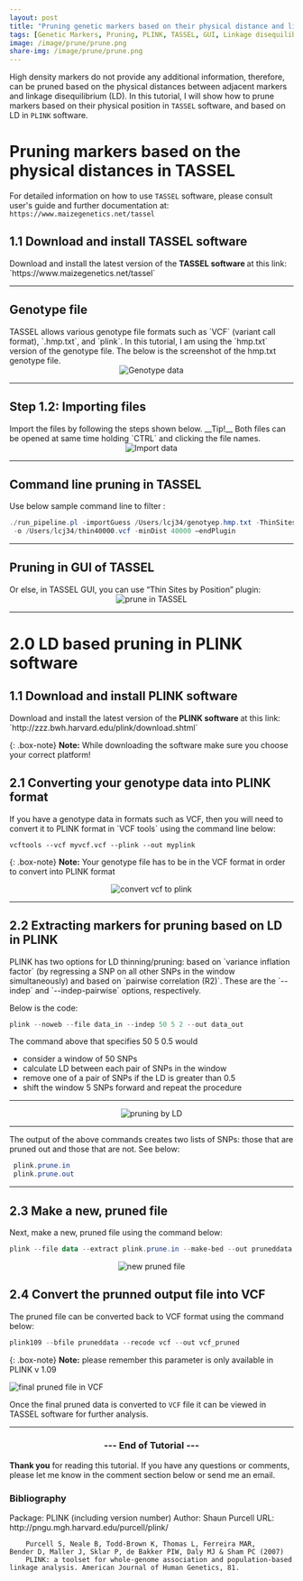 ```yaml
---
layout: post
title: "Pruning genetic markers based on their physical distance and linkage disequilibrium (LD)"
tags: [Genetic Markers, Pruning, PLINK, TASSEL, GUI, Linkage disequilibrium]
image: /image/prune/prune.png
share-img: /image/prune/prune.png
---
```



High density markers do not provide any additional information, therefore, can be pruned based on the physical distances between adjacent markers and linkage disequilibrium (LD). In this tutorial, I will show how to prune markers based on their physical position in `TASSEL` software, and based on LD in `PLINK` software. 

<h1>Pruning markers based on the physical distances in TASSEL</h1>

For detailed information on how to use `TASSEL` software, please consult user's guide and further documentation at: 
`https://www.maizegenetics.net/tassel`

<h2>1.1 Download and install TASSEL software </h2>
Download and install the latest version of the <strong> TASSEL software </strong> at this link:
`https://www.maizegenetics.net/tassel`

<hr>

<h2> Genotype file</h2>
TASSEL allows various genotype file formats such as `VCF` (variant call format), `.hmp.txt`, and `plink`. In this tutorial, I am using the `hmp.txt` version of the genotype file. The below is the screenshot of the hmp.txt genotype file. 

<center><img src="/image/gwas/geno.JPG" alt="Genotype data"></center>
<hr>

<h2> Step 1.2: Importing files </h2>
Import the files by following the steps shown below.
__Tip!__ Both files can be opened at same time holding `CTRL` and clicking the file names. 

<center><img src="/image/gwas/importfiles.gif" alt="Import data"></center>

<hr>

<h2> Command line pruning in TASSEL</h2>
Use below sample command line to filter :

```powershell
./run_pipeline.pl -importGuess /Users/lcj34/genotyep.hmp.txt -ThinSitesByPositionPlugin 
 -o /Users/lcj34/thin40000.vcf -minDist 40000 –endPlugin
```
<hr>


<h2>Pruning in GUI of TASSEL </h2>
Or else, in TASSEL GUI, you can use “Thin Sites by Position” plugin:


<center><img src="/image/prune/prunetassel.gif" alt="prune in TASSEL"></center>
<hr>

<h1> 2.0 LD based pruning in PLINK software </h1>

<h2>1.1 Download and install PLINK software </h2>
Download and install the latest version of the <strong> PLINK software </strong> at this link:
`http://zzz.bwh.harvard.edu/plink/download.shtml`

{: .box-note}
<i class="fa fa-commenting" aria-hidden="true"></i> **Note:** While downloading the software make sure you choose your correct platform!

<h2> 2.1 Converting your genotype data into PLINK format </h2>
If you have a genotype data in formats such as VCF, then you will need to convert it to PLINK format in `VCF tools` using the command line below:

```
vcftools --vcf myvcf.vcf --plink --out myplink
```
{: .box-note}
<i class="fa fa-commenting" aria-hidden="true"></i> **Note:** Your genotype file has to be in the VCF format in order to convert into PLINK format

<center><img src="/image/prune/vcftoplink.gif" alt="convert vcf to plink"></center>

<hr>

<h2> 2.2 Extracting markers for pruning based on LD in PLINK </h2>
PLINK has two options for LD thinning/pruning: based on `variance inflation factor` (by regressing a SNP on all other SNPs in the window simultaneously) and based on `pairwise correlation (R2)`.  These are the `--indep` and `--indep-pairwise` options, respectively. 

Below is the code:

```powershell
plink --noweb --file data_in --indep 50 5 2 --out data_out
```
The command above that specifies 50 5 0.5 would 
<ul>
<li> consider a window of 50 SNPs </li>
<li> calculate LD between each pair of SNPs in the window</li>
<li> remove one of a pair of SNPs if the LD is greater than 0.5</li>
<li> shift the window 5 SNPs forward and repeat the procedure</li>
</ul>
<hr>
<center><img src="/image/prune/pruning.gif" alt="pruning by LD"></center>
<hr>

The output of the above commands creates two lists of SNPs: those that are pruned out and those that are not. See below:

```powershell
 plink.prune.in
 plink.prune.out
```
<hr>
<h2> 2.3 Make a new, pruned file </h2>

Next, make a new, pruned file using the command below:
```powershell
plink --file data --extract plink.prune.in --make-bed --out pruneddata
```
<center><img src="/image/prune/newfileprune.gif" alt="new pruned file"></center>


<h2> 2.4 Convert the prunned output file into VCF </h2>

The pruned file can be converted back to VCF format using the command below:
```powershell
plink109 --bfile pruneddata --recode vcf --out vcf_pruned
```
{: .box-note}
<i class="fa fa-commenting" aria-hidden="true"></i> **Note:** please remember this parameter is only available in PLINK v 1.09

<img src="/image/prune/prunedfinal.gif" alt="final pruned file in VCF">

Once the final pruned data is converted to `VCF` file it can be viewed in TASSEL software for further analysis.

<hr>

<center><h3> --- End of Tutorial --- </h3></center>


__Thank you__ for reading this tutorial. If you have any questions or comments, please let me know in the comment section below or send me an email. 


<h3> Bibliography </h3>
<p>
Package:     PLINK (including version number)
        Author:      Shaun Purcell
        URL:         http://pngu.mgh.harvard.edu/purcell/plink/

        Purcell S, Neale B, Todd-Brown K, Thomas L, Ferreira MAR, 
	Bender D, Maller J, Sklar P, de Bakker PIW, Daly MJ & Sham PC (2007) 
        PLINK: a toolset for whole-genome association and population-based 
	linkage analysis. American Journal of Human Genetics, 81.
</p>
